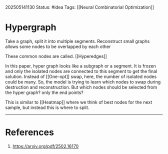 202505141130
Status: #idea
Tags: [[Neural Combinatorial Optimization]]

# Hypergraph

Take a graph, split it into multiple segments. Reconstruct small graphs allows some nodes to be overlapped by each other

These common nodes are called. [[Hyperedges]]

In this paper, hyper graph looks like a subgraph or a segment. It is frozen and only the isolated nodes are connected to this segment to get the final solution. Instead of [[One-opt]] swap, here, the number of isolated nodes could be many. So, the model is trying to learn which nodes to swap during destruction and reconstruction. But which nodes should be selected from the hyper graph? only the end points?

This is similar to [[Heatmap]] where we think of best nodes for the next sample, but instead this is where to split.

---
# References

1. https://arxiv.org/pdf/2502.16170